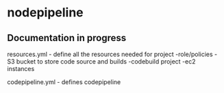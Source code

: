 # nodepipeline

## Documentation in progress


resources.yml - define all the resources needed for project
-role/policies
-S3 bucket to store code source and builds
-codebuild project
-ec2 instances

codepipeline.yml - defines codepipeline
